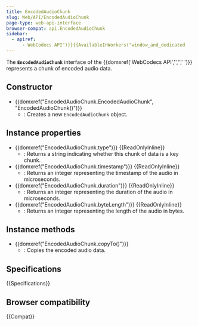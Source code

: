 ```yaml
---
title: EncodedAudioChunk
slug: Web/API/EncodedAudioChunk
page-type: web-api-interface
browser-compat: api.EncodedAudioChunk
sidebar:
  - apiref:
      - WebCodecs API")}}{{AvailableInWorkers("window_and_dedicated
---
```


The **`EncodedAudioChunk`** interface of the {{domxref('WebCodecs API','','',' ')}} represents a chunk of encoded audio data.

## Constructor

- {{domxref("EncodedAudioChunk.EncodedAudioChunk", "EncodedAudioChunk()")}}
  - : Creates a new `EncodedAudioChunk` object.

## Instance properties

- {{domxref("EncodedAudioChunk.type")}} {{ReadOnlyInline}}
  - : Returns a string indicating whether this chunk of data is a key chunk.
- {{domxref("EncodedAudioChunk.timestamp")}} {{ReadOnlyInline}}
  - : Returns an integer representing the timestamp of the audio in microseconds.
- {{domxref("EncodedAudioChunk.duration")}} {{ReadOnlyInline}}
  - : Returns an integer representing the duration of the audio in microseconds.
- {{domxref("EncodedAudioChunk.byteLength")}} {{ReadOnlyInline}}
  - : Returns an integer representing the length of the audio in bytes.

## Instance methods

- {{domxref("EncodedAudioChunk.copyTo()")}}
  - : Copies the encoded audio data.

## Specifications

{{Specifications}}

## Browser compatibility

{{Compat}}
